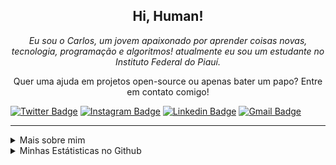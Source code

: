 <!--
![Imagem topo](./.github/assets/images/topo.png)
-->

<h2 align="center">
  Hi, Human!
</h2>

<p align="center">
  <em>
    Eu sou o Carlos, um jovem apaixonado por aprender coisas novas, tecnologia, programação e algoritmos! atualmente eu sou um estudante no Instituto Federal do Piauí.
  </em>
<p/>

<p align="center">
  Quer uma ajuda em projetos open-source ou apenas bater um papo? Entre em contato comigo!
<p/>

<p align="center">

  [![Twitter Badge](https://img.shields.io/badge/-@c4rlos3g-8a2be2?style=flat-square&labelColor=8a2be2&logo=twitter&logoColor=white&link=https://twitter.com/c4rlos3g)](https://twitter.com/c4rlos3g)
  [![Instagram Badge](https://img.shields.io/badge/-@c4rlos3g-8a2be2?style=flat-square&labelColor=8a2be2&logo=instagram&logoColor=white&link=https://www.instagram.com/c4rlos3g)](https://www.instagram.com/c4rlos3g)
  [![Linkedin Badge](https://img.shields.io/badge/-Carlos%20Mesquita-8a2be2?style=flat-square&logo=Linkedin&logoColor=white&link=https://www.linkedin.com/in/carlos3g)](https://www.linkedin.com/in/carlos3g)
  [![Gmail Badge](https://img.shields.io/badge/-carlosmesquita156@gmail.com-8a2be2?style=flat-square&logo=Gmail&logoColor=white&link=mailto:carlosmesquita156@gmail.com)](mailto:carlosmesquita156@gmail.com)
  
  </p>

<hr/>

<details>
  <summary>Mais sobre mim</summary>
  <ul>
    <li>🎓 Técnico em Informática pelo IFPI</li>
    <li>📚 Estudando Dev. Web e Mobile | Algoritmos | Matemática | Inglês</li>
  </ul>
</details>

<details>
  <summary>Minhas Estátisticas no Github</summary>
  <img align="left" src="https://github-readme-stats.vercel.app/api/top-langs?locale=pt-br&username=carlos3g&theme=radical" alt="Techs utilizadas nos projetos" />
  <img align="right" src="https://github-readme-stats.vercel.app/api?locale=pt-br&username=carlos3g&theme=radical&show_icons=true&include_all_commits=true" alt="Estátisticas Gerais" />
</details>

<!--
![Imagem Rodape](./.github/assets/images/rodape.png)
-->
